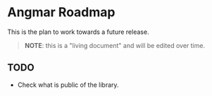 # Angmar Roadmap

This is the plan to work towards a future release.

> **NOTE**: this is a "living document" and will be edited over time.

## TODO

- Check what is public of the library.
